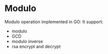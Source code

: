 # Modulo
Modulo operation implemented in GO:
It support:
+ modulo
+ GCD
+ modulo inverse
+ rsa encrypt and decrypt
